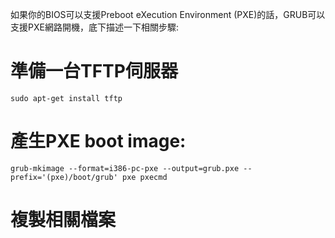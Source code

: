 如果你的BIOS可以支援Preboot eXecution Environment (PXE)的話，GRUB可以支援PXE網路開機，底下描述一下相關步驟:

# 準備一台TFTP伺服器
```
sudo apt-get install tftp
```

# 產生PXE boot image:

```
grub-mkimage --format=i386-pc-pxe --output=grub.pxe --prefix='(pxe)/boot/grub' pxe pxecmd
```

# 複製相關檔案

